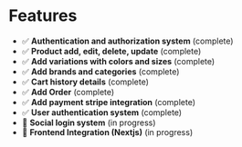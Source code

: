 # Features

- ✅ **Authentication and authorization system** (complete)  
- ✅ **Product add, edit, delete, update** (complete)  
- ✅ **Add variations with colors and sizes** (complete)
- ✅ **Add brands and categories** (complete)
- ✅ **Cart history details** (complete)
- ✅ **Add Order** (complete)  
- ✅ **Add payment stripe integration** (complete)  
- ✅ **User authentication system** (complete)  
- 🔄 **Social login system** (in progress)  
- 🔄 **Frontend Integration (Nextjs)** (in progress)  
